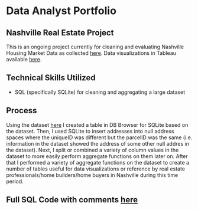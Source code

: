 # Data Analyst Portfolio
## Nashville Real Estate Project
This is an ongoing project currently for cleaning and evaluating Nashville Housing Market Data as collected [here](https://github.com/aadams10046/NashvilleRealEstate/blob/main/Nashville%20Housing%20Data%20for%20Data%20Cleaning.csv). Data visualizations in Tableau available [here](https://public.tableau.com/app/profile/alexander.adams3449).

## Technical Skills Utilized
* SQL (specifically SQLite) for cleaning and aggregating a large dataset

## Process
Using the dataset [here](https://github.com/aadams10046/NashvilleRealEstate/blob/main/Nashville%20Housing%20Data%20for%20Data%20Cleaning.csv) I created a table in DB Browser for SQLite based on the dataset. Then, I used SQLite to insert addresses into null address spaces where the uniqueID was different but the parcelID was the same (i.e. information in the dataset showed the address of some other null addres in the dataset). Next, I split or combined a variety of column values in the dataset to more easily perform aggregate functions on them later on. After that I performed a variety of aggregate functions on the dataset to create a number of tables useful for data visualizations or reference by real estate professionals/home builders/home buyers in Nashville during this time period.

## Full SQL Code with comments [here](https://github.com/aadams10046/NashvilleRealEstate/blob/main/Cleaner.sql)

